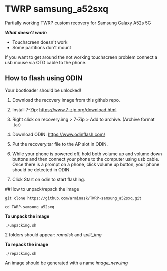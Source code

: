 # TWRP samsung_a52sxq

Partially working TWRP custom recovery for Samsung Galaxy A52s 5G

***What doesn't work:***

- Touchscreen doesn't work
- Some partitions don't mount

If you want to get around the not working touchscreen problem connect a usb mouse via OTG cable to the phone.


## How to flash using ODIN

Your bootloader should be unlocked!

1. Download the recovery image from this github repo.

2. Install 7-Zip: https://www.7-zip.org/download.html
3. Right click on recovery.img > 7-Zip > Add to archive. (Archive format .tar)

4. Download ODIN: https://www.odinflash.com/

5. Put the recovery.tar file to the AP slot in ODIN. 

6. While your phone is powered off, hold both volume up and volume down buttons and then connect your phone to the computer using usb cable. Once there is a prompt on a phone, click volume up button, your phone should be detected in ODIN. 

7. Click Start on odin to start flashing.

##How to unpack/repack the image

`git clone https://github.com/arminask/TWRP-samsung_a52sxq.git`

`cd TWRP-samsung_a52sxq`

**To unpack the image**

`./unpackimg.sh`

2 folders should appear: *ramdisk* and *split_img*

**To repack the image**

`./repackimg.sh`

An image should be generated with a name *image_new.img*
